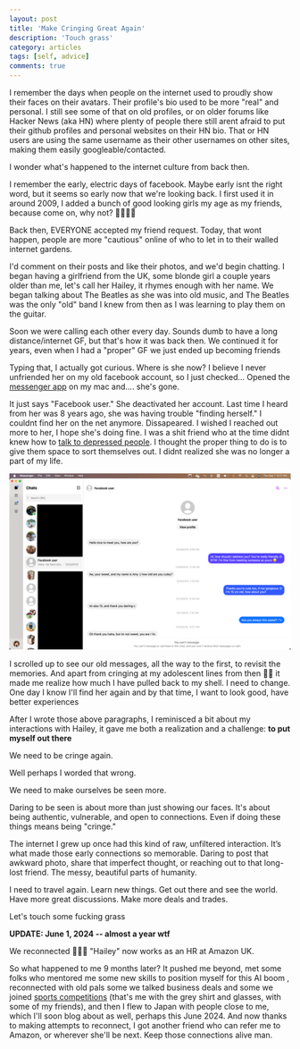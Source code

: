 ```yaml
---
layout: post
title: 'Make Cringing Great Again'
description: 'Touch grass'
category: articles
tags: [self, advice]
comments: true
---
```


I remember the days when people on the internet used to proudly show their faces on their avatars. Their profile's bio used to be more "real" and personal. I still see some of that on old profiles, or on older forums like Hacker News (aka HN) where plenty of people there still arent afraid to put their github profiles and personal websites on their HN bio. That or HN users are using the same username as their other usernames on other sites, making them easily googleable/contacted.

<!-- more -->

I wonder what's happened to the internet culture from back then.

I remember the early, electric days of facebook. Maybe early isnt the right word, but it seems so early now that we're looking back. I first used it in around 2009, I added a bunch of good looking girls my age as my friends, because come on, why not? 🕺🏻🕺🏻

Back then, EVERYONE accepted my friend request. Today, that wont happen, people are more "cautious" online of who to let in to their walled internet gardens.

I'd comment on their posts and like their photos, and we'd begin chatting. I began having a girlfriend from the UK, some blonde girl a couple years older than me, let's call her Hailey, it rhymes enough with her name. We began talking about The Beatles as she was into old music, and The Beatles was the only "old" band I knew from then as I was learning to play them on the guitar.

Soon we were calling each other every day. Sounds dumb to have a long distance/internet GF, but that's how it was back then. We continued it for years, even when I had a "proper" GF we just ended up becoming friends

Typing that, I actually got curious. Where is she now? I believe I never unfriended her on my old facebook account, so I just checked... Opened the [messenger app](https://apps.apple.com/us/app/messenger/id1480068668?mt=12) on my mac and.... she's gone.

It just says "Facebook user." She deactivated her account. Last time I heard from her was 8 years ago, she was having trouble "finding herself." I couldnt find her on the net anymore. Dissapeared. I wished I reached out more to her, I hope she's doing fine. I was a shit friend who at the time didnt knew how to [talk to depressed people](https://www.healthline.com/health/how-to-help-a-depressed-friend). I thought the proper thing to do is to give them space to sort themselves out. I didnt realized she was no longer a part of my life.

<img src="/photos/2023/be-seen-fb.png">

I scrolled up to see our old messages, all the way to the first, to revisit the memories. And apart from cringing at my adolescent lines from then 🤦🤦 it made me realize how much I have pulled back to my shell. I need to change. One day I know I'll find her again and by that time, I want to look good, have better experiences

After I wrote those above paragraphs, I reminisced a bit about my interactions with Hailey, it gave me both a realization and a challenge: <b>to put myself out there</b>

We need to be cringe again.

Well perhaps I worded that wrong.

We need to make ourselves be seen more.

Daring to be seen is about more than just showing our faces. It's about being authentic, vulnerable, and open to connections. Even if doing these things means being "cringe."

The internet I grew up once had this kind of raw, unfiltered interaction. It’s what made those early connections so memorable. Daring to post that awkward photo, share that imperfect thought, or reaching out to that long-lost friend. The messy, beautiful parts of humanity.

I need to travel again. Learn new things. Get out there and see the world. Have more great discussions. Make more deals and trades.

Let's touch some fucking grass

**UPDATE: June 1, 2024 -- almost a year wtf**

We reconnected 🤯🤯🤯 "Hailey" now works as an HR at Amazon UK.

So what happened to me 9 months later? It pushed me beyond, met some folks who mentored me some new skills to position myself for this AI boom , reconnected with old pals some we talked business deals and some we joined [sports competitions](https://xjpa-assets-2023.netlify.app/bearblog/friends-spartan.jpeg) (that's me with the grey shirt and glasses, with some of my friends), and then I flew to Japan with people close to me, which I'll soon blog about as well, perhaps this June 2024. And now thanks to making attempts to reconnect, I got another friend who can refer me to Amazon, or wherever she'll be next. Keep those connections alive man.
